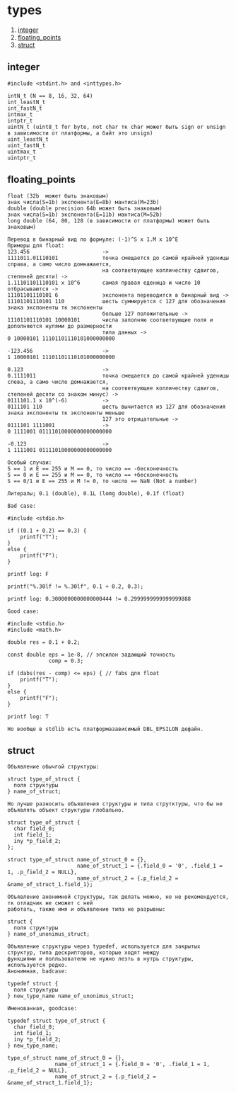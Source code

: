 # types

1.  [integer](#integer)
1.  [floating_points](#floating_points)
1.  [struct](#struct)

## integer

    #include <stdint.h> and <inttypes.h>

    intN_t (N == 8, 16, 32, 64)
    int_leastN_t
    int_fastN_t
    intmax_t
    intptr_t
    uintN_t (uint8_t for byte, not char тк char может быть sign or unsign
    в зависимости от платформы, а байт это unsign)
    uint_leastN_t
    uint_fastN_t
    uintmax_t
    uintptr_t

## floating_points
 
    float (32b  может быть знаковым) 
    знак числа(S=1b) экспонента(E=8b) мантиса(M=23b)
    double (double precision 64b может быть знаковым)
    знак числа(S=1b) экспонента(E=11b) мантиса(M=52b)
    long double (64, 80, 128 (в зависимости от платформы) может быть знаковым)

    Перевод в бинарный вид по формуле: (-1)^S x 1.M x 10^E
    Примеры для float: 
    123.456                       -> 
    1111011.01110101              точка смещается до самой крайней уденицы справа, а само число домнажается, 
                                  на соответвующее колличеству сдвигов, степеней десяти) -> 
    1.11101101110101 x 10^6       самая правая еденица и число 10 отбрасываются -> 
    11101101110101 6              экспонента переводится в бинарный вид -> 
    11101101110101 110            шесть суммируется с 127 для обозначения знака экспоненты тк экспоненты
                                  больше 127 положительные -> 
    11101101110101 10000101       числа заполняю соответвующие поля и дополняются нулями до размерности 
                                  типа данных -> 
    0 10000101 11101101110101000000000

    -123.456                      -> 
    1 10000101 11101101110101000000000

    0.123                         -> 
    0.1111011                     точка смещается до самой крайней уденицы слева, а само число домнажается, 
                                  на соответвующее колличеству сдвигов, степеней десяти со знаком минус) ->
    0111101.1 х 10^(-6)           -> 
    0111101 110                   шесть вычитается из 127 для обозначения знака экспоненты тк экспоненты меньше 
                                  127 это отрицательные ->
    0111101 1111001               ->
    0 1111001 01111010000000000000000

    -0.123                        ->
    1 1111001 01111010000000000000000

    Особый случаи:
    S == 1 и E == 255 и M == 0, то число == -бесконечность
    S == 0 и E == 255 и M == 0, то число == +бесконечность
    S == 0/1 и E == 255 и M != 0, то число == NaN (Not a number)

    Литералы; 0.1 (double), 0.1L (lomg double), 0.1f (float)

    Bad case:
```
#include <stdio.h>

if ((0.1 + 0.2) == 0.3) {
	printf("T");
}
else {
	printf("F");
}
```
    printf log: F
```
printf("%.30lf != %.30lf", 0.1 + 0.2, 0.3);
```
    printf log: 0.3000000000000000444 != 0.2999999999999999888

    Good case:
```
#include <stdio.h>
#include <math.h>
 
double res = 0.1 + 0.2;

const double eps = 1e-8, // эпсилон задающий точность
             comp = 0.3;

if (dabs(res - comp) <= eps) { // fabs для float
	printf("T");
}
else {
	printf("F");
}
```
    printf log: T
    
    Но вообще в stdlib есть платформазависимый DBL_EPSILON дефайн.

## struct

    Объявление обычгой структуры:
```
struct type_of_struct {
  поля структуры
} name_of_struct;  
```
    Но лучше разносить объявления структуры и типа струтктуры, что бы не объявлять объект структуры глобально.
```
struct type_of_struct {
  char field_0;
  int field_1;
  iny *p_field_2;
};  

struct type_of_struct name_of_struct_0 = {}, 
                      name_of_struct_1 = {.field_0 = '0', .field_1 = 1, .p_field_2 = NULL},
                      name_of_struct_2 = {.p_field_2 = &name_of_struct_1.field_1};
```


    Объявление анонимной структуры, так делать можно, но не рекомендуется, тк отладчик не сможет с ней 
    работать, также имя и объявление типа не разрывны:
```
struct {
  поля структуры
} name_of_unonimus_struct;
```
    Объявление структуры через typedef, используется для закрытых структур, типа дескрипторов, которые ходят между 
    функциями и полльзователю не нужно лезть в нутрь структуры, используется редко.
    Анонимная, badcase:
```
typedef struct {
  поля структуры
} new_type_name name_of_unonimus_struct;
```
    Именованная, goodcase:
```
typedef struct type_of_struct {
  char field_0;
  int field_1;
  iny *p_field_2;
} new_type_name;

type_of_struct name_of_struct_0 = {}, 
               name_of_struct_1 = {.field_0 = '0', .field_1 = 1, .p_field_2 = NULL},
               name_of_struct_2 = {.p_field_2 = &name_of_struct_1.field_1};
```